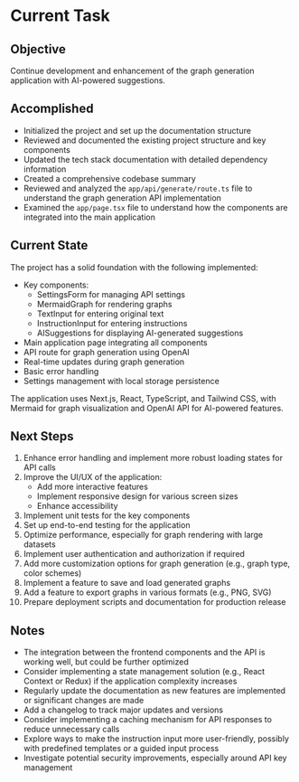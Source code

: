 # Current Task

## Objective

Continue development and enhancement of the graph generation application with AI-powered suggestions.

## Accomplished

-   Initialized the project and set up the documentation structure
-   Reviewed and documented the existing project structure and key components
-   Updated the tech stack documentation with detailed dependency information
-   Created a comprehensive codebase summary
-   Reviewed and analyzed the `app/api/generate/route.ts` file to understand the graph generation API implementation
-   Examined the `app/page.tsx` file to understand how the components are integrated into the main application

## Current State

The project has a solid foundation with the following implemented:

-   Key components:
    -   SettingsForm for managing API settings
    -   MermaidGraph for rendering graphs
    -   TextInput for entering original text
    -   InstructionInput for entering instructions
    -   AISuggestions for displaying AI-generated suggestions
-   Main application page integrating all components
-   API route for graph generation using OpenAI
-   Real-time updates during graph generation
-   Basic error handling
-   Settings management with local storage persistence

The application uses Next.js, React, TypeScript, and Tailwind CSS, with Mermaid for graph visualization and OpenAI API for AI-powered features.

## Next Steps

1. Enhance error handling and implement more robust loading states for API calls
2. Improve the UI/UX of the application:
    - Add more interactive features
    - Implement responsive design for various screen sizes
    - Enhance accessibility
3. Implement unit tests for the key components
4. Set up end-to-end testing for the application
5. Optimize performance, especially for graph rendering with large datasets
6. Implement user authentication and authorization if required
7. Add more customization options for graph generation (e.g., graph type, color schemes)
8. Implement a feature to save and load generated graphs
9. Add a feature to export graphs in various formats (e.g., PNG, SVG)
10. Prepare deployment scripts and documentation for production release

## Notes

-   The integration between the frontend components and the API is working well, but could be further optimized
-   Consider implementing a state management solution (e.g., React Context or Redux) if the application complexity increases
-   Regularly update the documentation as new features are implemented or significant changes are made
-   Add a changelog to track major updates and versions
-   Consider implementing a caching mechanism for API responses to reduce unnecessary calls
-   Explore ways to make the instruction input more user-friendly, possibly with predefined templates or a guided input process
-   Investigate potential security improvements, especially around API key management
